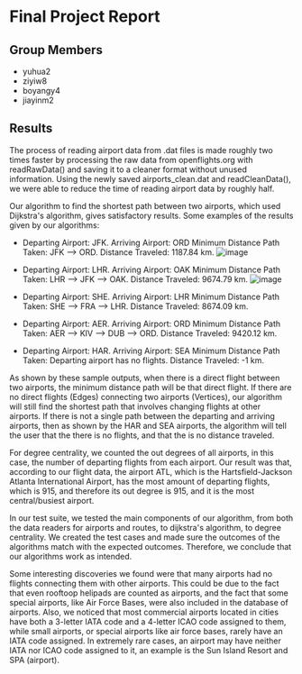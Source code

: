 # Final Project Report
## Group Members
- yuhua2
- ziyiw8
- boyangy4
- jiayinm2

## Results
The process of reading airport data from .dat files is made roughly two times faster by processing the raw data from openflights.org with readRawData() and saving it to a cleaner format without unused information. Using the newly saved airports_clean.dat and readCleanData(), we were able to reduce the time of reading airport data by roughly half.

Our algorithm to find the shortest path between two airports, which used Dijkstra's algorithm, gives satisfactory results. Some examples of the results given by our algorithms:
  - Departing Airport: JFK. Arriving Airport: ORD
  Minimum Distance Path Taken: JFK --> ORD. Distance Traveled: 1187.84 km.
  ![image](https://media.github-dev.cs.illinois.edu/user/11774/files/74867e3e-2f81-4ee8-b62b-da3f4762db89)

  - Departing Airport: LHR. Arriving Airport: OAK
  Minimum Distance Path Taken: LHR --> JFK --> OAK. Distance Traveled: 9674.79 km.
  ![image](https://media.github-dev.cs.illinois.edu/user/11774/files/825d1d4e-4c19-4c3a-ab19-0921a9458ad7)

  - Departing Airport: SHE. Arriving Airport: LHR
  Minimum Distance Path Taken: SHE --> FRA --> LHR. Distance Traveled: 8674.09 km.
  - Departing Airport: AER. Arriving Airport: ORD
  Minimum Distance Path Taken: AER --> KIV --> DUB --> ORD. Distance Traveled: 9420.12 km.
  - Departing Airport: HAR. Arriving Airport: SEA
  Minimum Distance Path Taken: Departing airport has no flights. Distance Traveled: -1 km.
 
As shown by these sample outputs, when there is a direct flight between two airports, the minimum distance path will be that direct flight. If there are no direct flights (Edges) connecting two airports (Vertices), our algorithm will still find the shortest path that involves changing flights at other airports. If there is not a single path between the departing and arriving airports, then as shown by the HAR and SEA airports, the algorithm will tell the user that the there is no flights, and that the is no distance traveled.

For degree centrality, we counted the out degrees of all airports, in this case, the number of departing flights from each airport. Our result was that, according to our flight data, the airport ATL, which is the Hartsfield-Jackson Atlanta International Airport, has the most amount of departing flights, which is 915, and therefore its out degree is 915, and it is the most central/busiest airport.

In our test suite, we tested the main components of our algorithm, from both the data readers for airports and routes, to dijkstra's algorithm, to degree centrality. We created the test cases and made sure the outcomes of the algorithms match with the expected outcomes. Therefore, we conclude that our algorithms work as intended.

Some interesting discoveries we found were that many airports had no flights connecting them with other airports. This could be due to the fact that even rooftoop helipads are counted as airports, and the fact that some special airports, like Air Force Bases, were also included in the database of airports. Also, we noticed that most commercial airports located in cities have both a 3-letter IATA code and a 4-letter ICAO code assigned to them, while small airports, or special airports like air force bases, rarely have an IATA code assigned. In extremely rare cases, an airport may have neither IATA nor ICAO code assigned to it, an example is the Sun Island Resort and SPA (airport).
